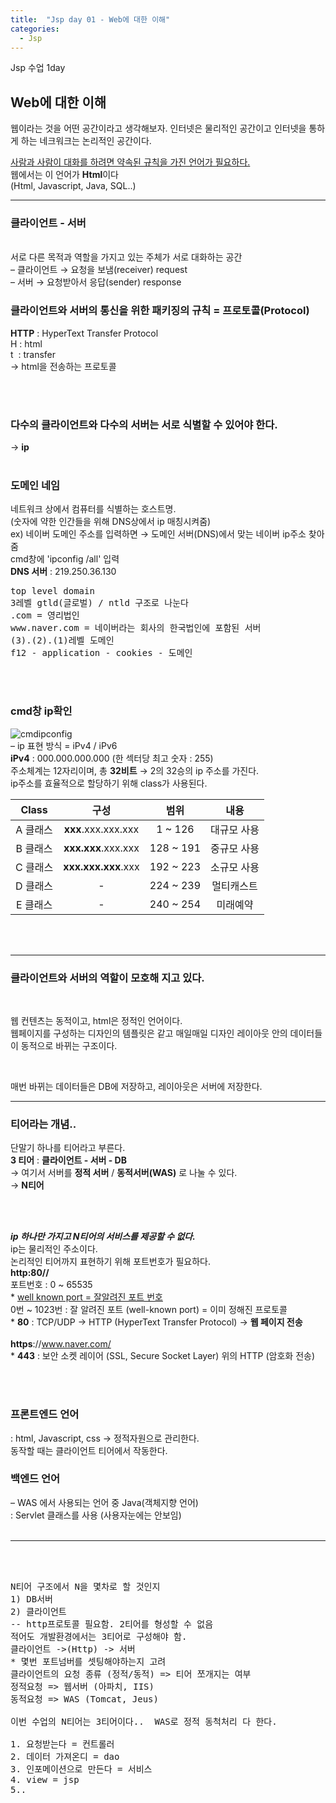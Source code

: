 ```yaml
---
title:  "Jsp day 01 - Web에 대한 이해"
categories:
  - Jsp
---
```


 Jsp 수업 1day 
 
## Web에 대한 이해 
 
웹이라는 것을 어떤 공간이라고 생각해보자.
인터넷은 물리적인 공간이고 인터넷을 통하게 하는 네크워크는 논리적인 공간이다.

<u>사람과 사람이 대화를 하려면 약속된 규칙을 가진 언어가 필요하다.</u><br>
웹에서는 이 언어가 **Html**이다<br>
(Html, Javascript, Java, SQL..)

***

### 클라이언트 - 서버 
<br>
서로 다른 목적과 역할을 가지고 있는 주체가 서로 대화하는 공간<br>
	&#8211; 클라이언트 → 요청을 보냄(receiver) request<br>
	&#8211; 서버 → 요청받아서 응답(sender) response<br>

### 클라이언트와 서버의 통신을 위한 패키징의 규칙 = 프로토콜(Protocol)<br>
**HTTP** : HyperText Transfer Protocol<br>
H : html<br>
t  &nbsp;: transfer<br>
→ html을 전송하는 프로토콜

<br><br>
### 다수의 클라이언트와 다수의 서버는 서로 식별할 수 있어야 한다.
→ **ip**
<br><br>

### 도메인 네임
네트워크 상에서 컴퓨터를 식별하는 호스트명.<br>
(숫자에 약한 인간들을 위해 DNS상에서 ip 매칭시켜줌)<br>
ex) 네이버 도메인 주소를 입력하면 →  도메인 서버(DNS)에서 맞는 네이버 ip주소 찾아줌<br>
cmd창에 'ipconfig /all' 입력<br>
**DNS 서버** : 219.250.36.130
<pre>
top level domain
3레벨 gtld(글로벌) / ntld 구조로 나눈다
.com = 영리법인
www.naver.com = 네이버라는 회사의 한국법인에 포함된 서버
(3).(2).(1)레벨 도메인
f12 - application - cookies - 도메인
</pre>
<br><br>


### cmd창 ip확인

![cmdipconfig](https://user-images.githubusercontent.com/108390474/219955755-275c3659-6c78-426c-9df1-8b0e2c9d1e1d.jpg)
<br>
&#8211; ip 표현 방식 =  iPv4 / iPv6 <br>
**iPv4** : 000.000.000.000 (한 섹터당 최고 숫자 : 255)<br>
주소체계는 12자리이며, 총 **32비트** → 2의 32승의 ip 주소를 가진다.<br>
ip주소를 효율적으로 할당하기 위해 class가 사용된다.<br>
 

|<center>Class</center>|<center>구성</center>|<center>범위</center>|<center>내용</center>|
|---|---|---|---|
|<center>A 클래스</center>|<center>**xxx**.xxx.xxx.xxx</center>|<center>1 ~ 126</center>|<center>대규모 사용</center>|
|<center>B 클래스</center>|<center>**xxx.xxx**.xxx.xxx</center>|<center>128 ~ 191</center>|<center>중규모 사용</center>|
|<center>C 클래스</center>|<center>**xxx.xxx.xxx**.xxx</center>|<center>192 ~ 223</center>|<center>소규모 사용</center>|
|<center>D 클래스</center>|<center>-</center>|<center>224 ~ 239</center>|<center>멀티캐스트</center>|
|<center>E 클래스</center>|<center>-</center>|<center>240 ~ 254</center>|<center>미래예약</center>|

<br><br>

***
### 클라이언트와 서버의 역할이 모호해 지고 있다.
<br>

웹 컨텐츠는 동적이고, html은 정적인 언어이다.<br>
웹페이지를 구성하는 디자인의 템플릿은 같고 매일매일 디자인 레이아웃 안의 데이터들이 동적으로 바뀌는 구조이다.<br>

<br>

매번 바뀌는 데이터들은 DB에 저장하고, 레이아웃은 서버에 저장한다.

***

### 티어라는 개념..
단말기 하나를 티어라고 부른다.<br>
**3 티어** :  **클라이언트 - 서버 - DB**<br>
→ 여기서 서버를 **정적 서버** / **동적서버(WAS)** 로 나눌 수 있다.<br>
→  **N티어**

<br><br>

***ip 하나만 가지고 N티어의 서비스를 제공할 수 없다.***<br>
ip는 물리적인 주소이다.<br>
논리적인 티어까지 표현하기 위해 포트번호가 필요하다.<br>
**http:80//**<br>
포트번호 : 0 ~ 65535<br>
&#42; <u>well known port = 잘알려진 포트 번호</u><br>
0번 ~ 1023번 : 잘 알려진 포트 (well-known port) = 이미 정해진 프로토콜<br>
&#42; **80** : TCP/UDP	→ HTTP (HyperText Transfer Protocol) → **웹 페이지 전송**<br><br>
**https**://www.naver.com/<br>
&#42; **443** : 보안 소켓 레이어 (SSL, Secure Socket Layer) 위의 HTTP (암호화 전송)

<br><br>

### 프론트엔드 언어
: html, Javascript, css → 정적자원으로 관리한다.<br>
동작할 때는 클라이언트 티어에서 작동한다.<br>

### 백엔드 언어
&#8211; WAS 에서 사용되는 언어 중 Java(객체지향 언어)<br>
: Servlet 클래스를 사용 (사용자눈에는 안보임)
<br><br>
***
<br><br>

<pre>
N티어 구조에서 N을 몇차로 할 것인지
1) DB서버
2) 클라이언트 
-- http프로토콜 필요함. 2티어를 형성할 수 없음
적어도 개발환경에서는 3티어로 구성해야 함.
클라이언트 ->(Http) -> 서버 
* 몇번 포트넘버를 셋팅해야하는지 고려
클라이언트의 요청 종류 (정적/동적) => 티어 쪼개지는 여부 
정적요청 => 웹서버 (아파치, IIS)
동적요청 => WAS (Tomcat, Jeus)

이번 수업의 N티어는 3티어이다..  WAS로 정적 동척처리 다 한다.

1. 요청받는다 = 컨트롤러
2. 데이터 가져온디 = dao
3. 인포메이션으로 만든다 = 서비스
4. view = jsp
5..
</pre>
